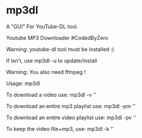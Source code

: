 # mp3dl
A "GUI" For YouTube-DL tool.

Youtube MP3 Downloader #CodedByZero

Warning: youtube-dl tool must be installed :)

If isn't, use mp3dl -u to update/install

Warning: You also need ffmpeg !

Usage: mp3dl <YTBlink>

To download a video use: mp3dl -v '<YTBlink>'

To download an entire mp3 playlist use: mp3dl -pm '<YTBlink>'

To download an entire video playlist use: mp3dl -pv '<YTBlink>'

To keep the video file+mp3, use: mp3dl -k '<YTBlink>'
